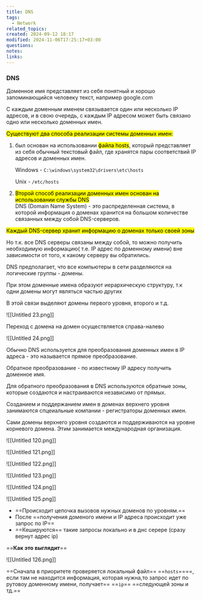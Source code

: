 ```yaml
---
title: DNS
tags:
  - Network
related_topics: 
created: 2024-09-12 18:17
modified: 2024-11-06T17:25:17+03:00
questions: 
notes: 
links: 
---
```


### DNS

Доменное имя представляет из себя понятный и хорошо запоминающийся человеку текст, например google.com

С каждым доменным именем связывается один или несколько IP адресов, и в свою очередь, с каждым IP адресом может быть связано одно или несколько доменных имен.

<mark class="hltr-yellow">Cуществуют два способа реализации системы доменных имен:</mark>

1. был основан на использовании <mark class="hltr-purple">файла hosts</mark>, который представляет из себя обычный текстовый файл, где хранятся пары соответствий IP адресов и доменных имен.
    
    Windows - `C:\windows\system32\drivers\etc\hosts`
    
    Unix - `/etc/hosts`
    
2. <mark class="hltr-green2">Второй способ реализации доменных имен основан на использовании службы DNS</mark>  
    DNS (Domain Name System) - это распределенная система, в которой информация о доменах хранится на большом количестве связанных между собой DNS-серверов.  
    

<mark class="hltr-yellow">Каждый DNS-сервер хранит информацию о доменах только своей зоны</mark>

Но т.к. все DNS серверы связаны между собой, то можно получить необходимую информацию( т.е. IP адрес по доменному имени) вне зависимости от того, к какому серверу вы обратились.

DNS предполагает, что все компьютеры в сети разделяются на логические группы - домены.

При этом доменные имена образуют иерархическую структуру, т.к одни домены могут являться частью других

В этой связи выделяют домены первого уровня, второго и т.д.

![[Untitled 23.png]]

Переход с домена на домен осуществляется справа-налево

![[Untitled 24.png]]

Обычно DNS используется для преобразования доменных имен в IP адреса - это называется прямое преобразование.

Обратное преобразование - по известному IP адресу получить доменное имя.

Для обратного преобразования в DNS используются обратные зоны, которые создаются и настраиваются независимо от прямых.

Созданием и поддержанием имен в доменах верхнего уровня занимаются спцеиальные компании - регистраторы доменных имен.

Сами домены верхнего уровня создаются и поддерживаются на уровне корневого домена. Этим занимается международная организация.



![[Untitled 120.png]]

![[Untitled 121.png]]

![[Untitled 122.png]]

![[Untitled 123.png]]

![[Untitled 124.png]]

![[Untitled 125.png]]

- ==Происходит цепочка вызовов нужных доменов по уровням.==
- После ==получения доменого имени и IP адреса происходит уже запрос по IP==
- ==Кешируются== такие запросы локально и в днс серере (сразу вернут адрес ip)

==**Как это выглядит**==

![[Untitled 126.png]]

==Сначала в приоритете проверяется локальный файл== ==`hosts`====, если там не находится информация, которая нужна,то запрос идет по рутовоу доменному имени, получает== ==`ip`== ==следующей зоны и тд.==

